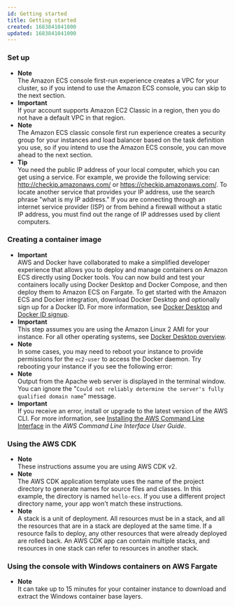 ```yaml
---
id: Getting started
title: Getting started
created: 1683841041000
updated: 1683841041000
---
```

### Set up

- **Note**  
The Amazon ECS console first\-run experience creates a VPC for your cluster, so if you intend to use the Amazon ECS console, you can skip to the next section\.
- **Important**  
If your account supports Amazon EC2 Classic in a region, then you do not have a default VPC in that region\.
- **Note**  
The Amazon ECS classic console first run experience creates a security group for your instances and load balancer based on the task definition you use, so if you intend to use the Amazon ECS console, you can move ahead to the next section\.
- **Tip**  
You need the public IP address of your local computer, which you can get using a service\. For example, we provide the following service: [http://checkip\.amazonaws\.com/](http://checkip.amazonaws.com/) or [https://checkip\.amazonaws\.com/](https://checkip.amazonaws.com/)\. To locate another service that provides your IP address, use the search phrase "what is my IP address\." If you are connecting through an internet service provider \(ISP\) or from behind a firewall without a static IP address, you must find out the range of IP addresses used by client computers\.


### Creating a container image

- **Important**  
AWS and Docker have collaborated to make a simplified developer experience that allows you to deploy and manage containers on Amazon ECS directly using Docker tools\. You can now build and test your containers locally using Docker Desktop and Docker Compose, and then deploy them to Amazon ECS on Fargate\. To get started with the Amazon ECS and Docker integration, download Docker Desktop and optionally sign up for a Docker ID\. For more information, see [Docker Desktop](https://www.docker.com/products/docker-desktop) and [Docker ID signup](https://hub.docker.com/signup/awsedge?utm_source=awsedge)\.
- **Important**  
This step assumes you are using the Amazon Linux 2 AMI for your instance\. For all other operating systems, see [Docker Desktop overview](https://docs.docker.com/desktop/)\.
- **Note**  
In some cases, you may need to reboot your instance to provide permissions for the `ec2-user` to access the Docker daemon\. Try rebooting your instance if you see the following error:
- **Note**  
Output from the Apache web server is displayed in the terminal window\. You can ignore the "`Could not reliably determine the server's fully qualified domain name`" message\.
- **Important**  
If you receive an error, install or upgrade to the latest version of the AWS CLI\. For more information, see [Installing the AWS Command Line Interface](https://docs.aws.amazon.com/cli/latest/userguide/installing.html) in the *AWS Command Line Interface User Guide*\.


### Using the AWS CDK

- **Note**  
These instructions assume you are using AWS CDK v2\.
- **Note**  
The AWS CDK application template uses the name of the project directory to generate names for source files and classes\. In this example, the directory is named `hello-ecs`\. If you use a different project directory name, your app won't match these instructions\.
- **Note**  
A stack is a unit of deployment\. All resources must be in a stack, and all the resources that are in a stack are deployed at the same time\. If a resource fails to deploy, any other resources that were already deployed are rolled back\. An AWS CDK app can contain multiple stacks, and resources in one stack can refer to resources in another stack\.


### Using the console with Windows containers on AWS Fargate

- **Note**  
It can take up to 15 minutes for your container instance to download and extract the Windows container base layers\.

